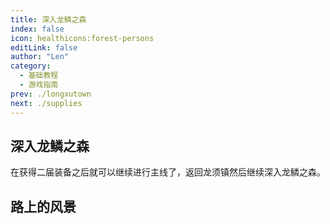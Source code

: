 ```yaml
---
title: 深入龙鳞之森
index: false
icon: healthicons:forest-persons
editLink: false
author: "Len"
category:
  - 基础教程
  - 游戏指南
prev: ./longxutown
next: ./supplies
---
```


## 深入龙鳞之森

在获得二届装备之后就可以继续进行主线了，返回龙须镇然后继续深入龙鳞之森。



## 路上的风景
